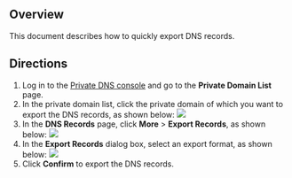 ## Overview
This document describes how to quickly export DNS records.

## Directions
1. Log in to the [Private DNS console](https://console.cloud.tencent.com/privatedns/domains) and go to the **Private Domain List** page.
2. In the private domain list, click the private domain of which you want to export the DNS records, as shown below:
![](https://main.qcloudimg.com/raw/64707471336737d02b738fcef8c81b79.png)
3. In the **DNS Records** page, click **More** > **Export Records**, as shown below:
![](https://main.qcloudimg.com/raw/c29f2e7f84050007bbee9313e60a2eb9.png)
4. In the **Export Records** dialog box, select an export format, as shown below:
![](https://main.qcloudimg.com/raw/276210b9e0c838d252ea37da0328f782.png)
5. Click **Confirm** to export the DNS records.